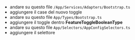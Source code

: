 * andare su questo file `/App/Services/Adapters/Bootstrap.ts`
* aggiungere il case del nuovo toggle
* andare su questo file `App/Types/Bootstrap.ts`
* aggiungere il toggle dentro **FeatureToggleBooleanType**
* andare su questo file `App/Selectors/AppConfigSelectors.ts`
* aggiungere il selettore